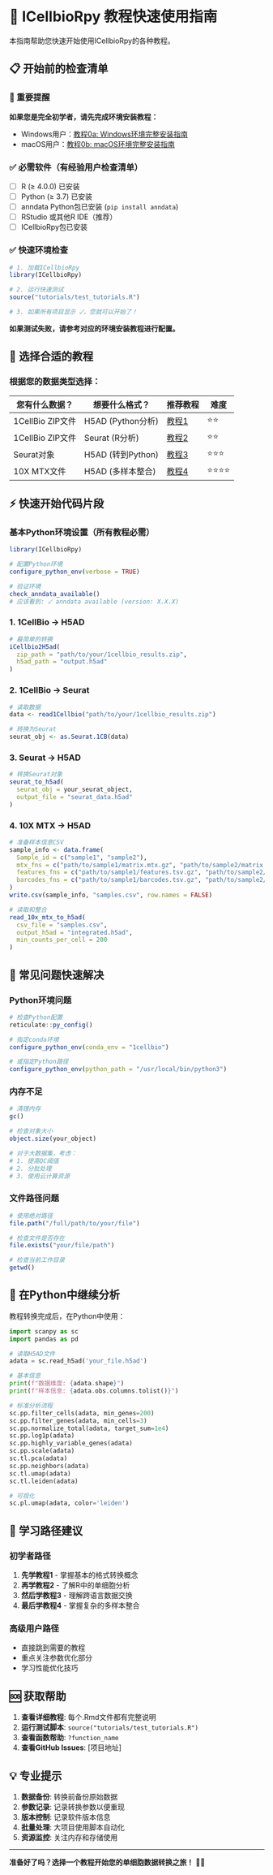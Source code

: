 # 🚀 ICellbioRpy 教程快速使用指南

本指南帮助您快速开始使用ICellbioRpy的各种教程。

## 📋 开始前的检查清单

### 🚨 重要提醒
**如果您是完全初学者，请先完成环境安装教程：**
- Windows用户：[教程0a: Windows环境完整安装指南](tutorial_0_environment_setup_windows.md)
- macOS用户：[教程0b: macOS环境完整安装指南](tutorial_0_environment_setup_macos.md)

### ✅ 必需软件（有经验用户检查清单）
- [ ] R (≥ 4.0.0) 已安装
- [ ] Python (≥ 3.7) 已安装  
- [ ] anndata Python包已安装 (`pip install anndata`)
- [ ] RStudio 或其他R IDE（推荐）
- [ ] ICellbioRpy包已安装

### ✅ 快速环境检查
```r
# 1. 加载ICellbioRpy
library(ICellbioRpy)

# 2. 运行快速测试
source("tutorials/test_tutorials.R")

# 3. 如果所有项目显示 ✓，您就可以开始了！
```

**如果测试失败，请参考对应的环境安装教程进行配置。**

## 🎯 选择合适的教程

### 根据您的数据类型选择：

| 您有什么数据？ | 想要什么格式？ | 推荐教程 | 难度 |
|---------------|---------------|----------|------|
| 1CellBio ZIP文件 | H5AD (Python分析) | [教程1](tutorial_1_1cellbio_to_h5ad.md) | ⭐⭐ |
| 1CellBio ZIP文件 | Seurat (R分析) | [教程2](tutorial_2_1cellbio_to_seurat.md) | ⭐⭐ |
| Seurat对象 | H5AD (转到Python) | [教程3](tutorial_3_seurat_to_h5ad.md) | ⭐⭐⭐ |
| 10X MTX文件 | H5AD (多样本整合) | [教程4](tutorial_4_10x_mtx_to_h5ad.md) | ⭐⭐⭐⭐ |

## ⚡ 快速开始代码片段

### 基本Python环境设置（所有教程必需）
```r
library(ICellbioRpy)

# 配置Python环境
configure_python_env(verbose = TRUE)

# 验证环境
check_anndata_available()
# 应该看到: ✓ anndata available (version: X.X.X)
```

### 1. 1CellBio → H5AD
```r
# 最简单的转换
iCellbio2H5ad(
  zip_path = "path/to/your/1cellbio_results.zip",
  h5ad_path = "output.h5ad"
)
```

### 2. 1CellBio → Seurat
```r
# 读取数据
data <- read1Cellbio("path/to/your/1cellbio_results.zip")

# 转换为Seurat
seurat_obj <- as.Seurat.1CB(data)
```

### 3. Seurat → H5AD
```r
# 转换Seurat对象
seurat_to_h5ad(
  seurat_obj = your_seurat_object,
  output_file = "seurat_data.h5ad"
)
```

### 4. 10X MTX → H5AD
```r
# 准备样本信息CSV
sample_info <- data.frame(
  Sample_id = c("sample1", "sample2"),
  mtx_fns = c("path/to/sample1/matrix.mtx.gz", "path/to/sample2/matrix.mtx.gz"),
  features_fns = c("path/to/sample1/features.tsv.gz", "path/to/sample2/features.tsv.gz"),
  barcodes_fns = c("path/to/sample1/barcodes.tsv.gz", "path/to/sample2/barcodes.tsv.gz")
)
write.csv(sample_info, "samples.csv", row.names = FALSE)

# 读取和整合
read_10x_mtx_to_h5ad(
  csv_file = "samples.csv",
  output_h5ad = "integrated.h5ad",
  min_counts_per_cell = 200
)
```

## 🔧 常见问题快速解决

### Python环境问题
```r
# 检查Python配置
reticulate::py_config()

# 指定conda环境
configure_python_env(conda_env = "1cellbio")

# 或指定Python路径
configure_python_env(python_path = "/usr/local/bin/python3")
```

### 内存不足
```r
# 清理内存
gc()

# 检查对象大小
object.size(your_object)

# 对于大数据集，考虑：
# 1. 提高QC阈值
# 2. 分批处理
# 3. 使用云计算资源
```

### 文件路径问题
```r
# 使用绝对路径
file.path("/full/path/to/your/file")

# 检查文件是否存在
file.exists("your/file/path")

# 检查当前工作目录
getwd()
```

## 🐍 在Python中继续分析

教程转换完成后，在Python中使用：

```python
import scanpy as sc
import pandas as pd

# 读取H5AD文件
adata = sc.read_h5ad('your_file.h5ad')

# 基本信息
print(f"数据维度: {adata.shape}")
print(f"样本信息: {adata.obs.columns.tolist()}")

# 标准分析流程
sc.pp.filter_cells(adata, min_genes=200)
sc.pp.filter_genes(adata, min_cells=3)
sc.pp.normalize_total(adata, target_sum=1e4)
sc.pp.log1p(adata)
sc.pp.highly_variable_genes(adata)
sc.pp.scale(adata)
sc.tl.pca(adata)
sc.pp.neighbors(adata)
sc.tl.umap(adata)
sc.tl.leiden(adata)

# 可视化
sc.pl.umap(adata, color='leiden')
```

## 📖 学习路径建议

### 初学者路径
1. **先学教程1** - 掌握基本的格式转换概念
2. **再学教程2** - 了解R中的单细胞分析
3. **然后学教程3** - 理解跨语言数据交换
4. **最后学教程4** - 掌握复杂的多样本整合

### 高级用户路径
- 直接跳到需要的教程
- 重点关注参数优化部分
- 学习性能优化技巧

## 🆘 获取帮助

1. **查看详细教程**: 每个.Rmd文件都有完整说明
2. **运行测试脚本**: `source("tutorials/test_tutorials.R")`
3. **查看函数帮助**: `?function_name`
4. **查看GitHub Issues**: [项目地址]

## 💡 专业提示

1. **数据备份**: 转换前备份原始数据
2. **参数记录**: 记录转换参数以便重现
3. **版本控制**: 记录软件版本信息
4. **批量处理**: 大项目使用脚本自动化
5. **资源监控**: 关注内存和存储使用

---

**准备好了吗？选择一个教程开始您的单细胞数据转换之旅！** 🧬✨